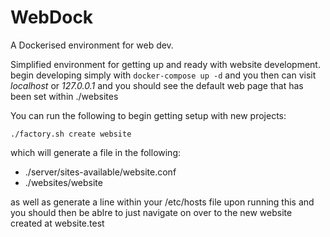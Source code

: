 # WebDock
A Dockerised environment for web dev.

Simplified environment for getting up and ready with website development. 
begin developing simply with `docker-compose up -d` and you then can visit 
*localhost* or *127.0.0.1* and you should see the default web page that has been
set within ./websites

You can run the following to begin getting setup with new projects: 
```
./factory.sh create website
```

which will generate a file in the following: 
- ./server/sites-available/website.conf
- ./websites/website

as well as generate a line within your /etc/hosts file upon running this and
you should then be ablre to just navigate on over to the new website created 
at website.test 